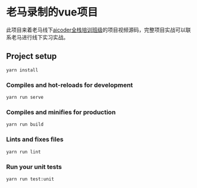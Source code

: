 # 老马录制的vue项目 

此项目来着老马线下[aicoder全栈培训班级](https://www.aicoder.com)的项目视频源码，完整项目实战可以联系老马进行线下实习实战。

## Project setup
```
yarn install
```

### Compiles and hot-reloads for development
```
yarn run serve
```

### Compiles and minifies for production
```
yarn run build
```

### Lints and fixes files
```
yarn run lint
```

### Run your unit tests
```
yarn run test:unit
```

